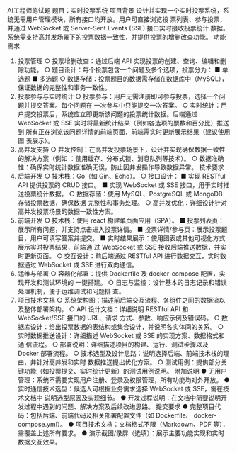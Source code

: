 AI工程师笔试题
题目：实时投票系统
项目背景
设计并实现一个实时投票系统，系统无需用户管理模块，所有接口均开放。用户可直接浏览投
票列表、参与投票，并通过 WebSocket 或 Server-Sent Events (SSE) 接口实时接收投票统计
数据。系统需支持高并发场景下的投票数据一致性，并提供投票的增删改查功能。
功能需求
1. 投票管理
○ 投票增删改查：通过后端 API 实现投票的创建、查询、编辑和删除功能。
○ 题目设计：每个投票包含一个问题及多个选项，投票分为：
■ 单选题
■ 多选题
○ 数据存储：投票题目的数据需存储在数据库中（MySQL），保证数据的完整性和事务一致性。
2. 投票参与与实时统计
○ 投票参与：用户无需注册即可参与投票，选择一个问题并提交答案。每个问题在
一次参与中只能提交一次答案。
○ 实时统计：用户提交投票后，系统应立即更新该问题的投票统计数据。后端通过
WebSocket 或 SSE 实时将最新统计结果（例如各选项的票数和百分比）推送到
所有正在浏览该问题详情的前端页面，前端需实时更新展示结果（建议使用图
表展示）。
3. 高并发支持
○ 并发控制：在高并发投票场景下，设计并实现确保数据一致性的解决方案（例如
：使用缓存、分布式锁、消息队列等技术）。
○ 数据准确性：确保实时统计数据准确无误，防止因并发操作导致数据异常。
技术要求
1. 后端开发
○ 技术栈：Go（如 Gin、Echo）。
○ 接口设计：
■ 实现 RESTful API 提供投票的 CRUD 接口。
■ 实现 WebSocket 或 SSE 接口，用于实时推送投票统计数据。
○ 数据存储：使用 MySQL、PostgreSQL 或 MongoDB 存储投票数据，确保数据
完整性和事务处理。
○ 高并发优化：详细设计针对高并发投票场景的数据一致性方案。
2. 前端开发
○ 技术栈：使用 react  构建单页面应用（SPA）。
■ 投票列表页：展示所有问题，并支持点击进入投票详情。
■ 投票详情/参与页：展示投票题目，用户可填写答案并提交。
■ 实时结果展示：使用图表或其他可视化方式展示实时投票结果，前端通
过 WebSocket 或 SSE 接收后端推送数据，并实时更新页面。
○ 交互设计：前后端通过 RESTful API 进行数据交互，实时数据通过 WebSocket
或 SSE 进行双向通信。
3. 运维与部署
○ 容器化部署：提供 Dockerfile 及 docker-compose 配置，实现开发和测试环境的
一键搭建。
○ 日志与监控：设计基本的日志记录和错误处理机制，便于运维调试和问题排
查。
4. 项目技术文档
○ 系统架构图：描述前后端交互流程、各组件之间的数据流以及整体部署架构。
○ API 设计文档：详细说明 RESTful API 和 WebSocket/SSE 接口的 URL、请求
方式、参数、响应示例及错误码。
○ 数据库设计：给出投票数据的表结构或集合设计，并说明各实体间的关系。
○ 实时数据推送设计：详细描述 WebSocket 或 SSE 的实现方案、数据格式和通
信流程。
○ 部署说明：详细描述项目的构建、运行、测试步骤以及 Docker 部署流程。
○ 技术选型及设计思路：说明选择后端、前端技术栈的理由，并针对高并发和实时
数据推送提出优化方案。
○ 测试用例：提供部分关键功能（如投票提交、实时统计更新）的测试用例说明。
附加说明
● 无用户管理：系统不需要实现用户注册、登录及权限管理，所有功能均对外开放。
● 实时通信技术选型：候选人可根据业务需求选择 WebSocket 或 SSE，需在技术文档中
说明选型原因及实现细节。
● 开发过程说明：在文档中简要说明开发过程中遇到的问题、解决方案及后续改进思路。
提交要求
● 完整项目代码：包括后端、前端代码及相关部署配置文件（如 Dockerfile、
docker-compose.yml）。
● 项目技术文档：文档格式不限（Markdown、PDF 等），需覆盖上述所有要求。
● 演示截图/录屏（选填）：展示主要功能实现和实时数据交互效果。